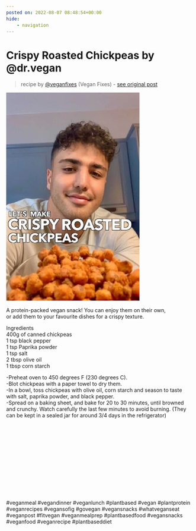 ```yaml
---
posted on: 2022-08-07 08:48:54+00:00
hide:
    - navigation
---
```


# Crispy Roasted Chickpeas by @dr.vegan 

> recipe by [@veganfixes](https://www.instagram.com/veganfixes/) 
(Vegan Fixes) - [see original post](https://instagram.com/p/Cg8764NJjJo)

![](../img/veganfixes_07-08-2022_0808.png)

  
A protein-packed vegan snack! You can enjoy them on their own,   
or add them to your favourite dishes for a crispy texture.  
  
Ingredients  
400g of canned chickpeas  
1 tsp black pepper  
1 tsp Paprika powder  
1 tsp salt  
2 tbsp olive oil  
1 tbsp corn starch   
  
-Preheat oven to 450 degrees F (230 degrees C).  
-Blot chickpeas with a paper towel to dry them.  
-In a bowl, toss chickpeas with olive oil, corn starch and season to taste with salt, paprika powder, and black pepper.  
-Spread on a baking sheet, and bake for 20 to 30 minutes, until browned and crunchy. Watch carefully the last few minutes to avoid burning. (They can be kept in a sealed jar for around 3/4 days in the refrigerator)  
  
⁣  
⁣  
⁣  
⁣  
⁣  
⁣  
⁣  
⁣  
⁣  
⁣  
⁣  
⁣  
\#veganmeal \#vegandinner \#veganlunch \#plantbased \#vegan \#plantprotein \#veganrecipes \#vegansofig \#govegan \#vegansnacks \#whatveganseat \#veganpost \#fitvegan \#veganmealprep \#plantbasedfood \#vegansnacks \#veganfood \#veganrecipe \#plantbaseddiet   